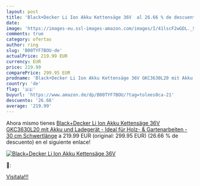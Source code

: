 ```yaml
---
layout: post
title: 'Black+Decker Li Ion Akku Kettensäge 36V  al 26.66 % de descuento'
date: 
image: 'https://images-eu.ssl-images-amazon.com/images/I/41lscF2wGDL._SL200_.jpg'
comments: true
category: ofertas
author: ring
slug: 'B00TYF7BOU-de'
actualPrice: 219.99 EUR
currency: EUR
price: 219.99
comparePrice: 299.95 EUR
prodname: 'Black+Decker Li Ion Akku Kettensäge 36V GKC3630L20 mit Akku und Ladegerät - Ideal für Holz- & Gartenarbeiten - 30 cm Schwertlänge'
country: 'de'
flag: '🇩🇪'
buyurl: 'https://www.amazon.de/dp/B00TYF7BOU/?tag=tolees0ca-21'
descuento: '26.66'
average: '219.99'
---
```


Ahora mismo tienes [Black+Decker Li Ion Akku Kettensäge 36V GKC3630L20 mit Akku und Ladegerät - Ideal für Holz- & Gartenarbeiten - 30 cm Schwertlänge](https://www.amazon.de/dp/B00TYF7BOU/?tag=tolees0ca-21) a 219.99 EUR (original: 299.95 EUR) (26.66 %  de descuento) en el siguiente enlace!

[![Black+Decker Li Ion Akku Kettensäge 36V ](https://images-eu.ssl-images-amazon.com/images/I/41lscF2wGDL._SL200_.jpg)](https://www.amazon.de/dp/B00TYF7BOU/?tag=tolees0ca-21)

🔎:


[Visítala!!!](https://www.amazon.de/dp/B00TYF7BOU/?tag=tolees0ca-21)
